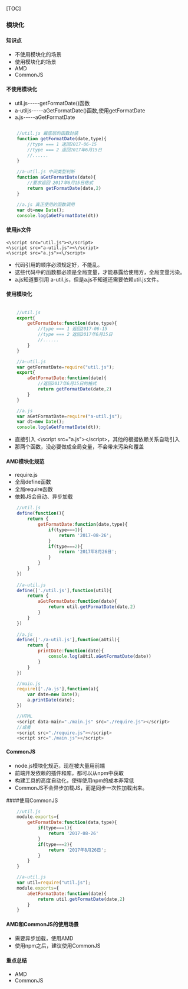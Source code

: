 [TOC]

### 模块化

#### 知识点

+ 不使用模块化的场景
+ 使用模块化的场景
+ AMD
+ CommonJS

#### 不使用模块化

+ util.js-----getFormatDate()函数
+ a-utiljs-----aGetFormatDate()函数,使用getFormatDate
+ a.js-----aGetFormatDate

```javascript

    //util.js 最底层的函数封装
    function getFormatDate(date,type){
        //type === 1 返回2017-06-15
        //type === 2 返回2017年6月15日
        //......
    }
    
    //a-util.js 中间类型判断
    function aGetFormatDate(date){
        //要求返回 2017年6月15日格式
        return getFormatDate(date,2)
    }

    //a.js 真正使用的函数调用
    var dt=new Date();
    console.log(aGetFormatDate(dt))
```

#### 使用js文件

    <\script src="util.js"><\/script>
    <\script src="a-util.js"><\/script>
    <\script src="a.js"><\/script>
    
+ 代码引用的顺序必须规定好，不能乱。
+ 这些代码中的函数都必须是全局变量，才能暴露给使用方，全局变量污染。
+ a.js知道要引用 a-util.js，但是a.js不知道还需要依赖util.js文件。

#### 使用模块化
```javascript
    
    //util.js
    export{
        getFormatDate:function(date,type){
            //type === 1 返回2017-06-15
            //type === 2 返回2017年6月15日
            //......
        }
    }

    //a-util.js
    var getFormatDate=require("util.js");
    export{
        aGetFormatDate:function(date){
            //返回2017年6月15日的格式
            return getFormatDate(date,2)
        }
    }

    //a.js
    var aGetFormatDate=require("a-util.js");
    var dt=new Date();
    console.log(aGetFormatDate(dt));

```

+ 直接引入 <\script src="a.js"><\/script>，其他的根据依赖关系自动引入
+ 那两个函数，没必要做成全局变量，不会带来污染和覆盖

#### AMD模块化规范
+ require.js
+ 全局define函数
+ 全局require函数
+ 依赖JS会自动、异步加载

```javascript
    //util.js
    define(function(){
        return {
            getFormatDate:function(date,type){
                if(type===1){
                    return '2017-08-26';
                }
                if(type===2){
                    return '2017年8月26日';
                }
            }
        }
    })
    
    //a-util.js
    define(['./util.js'],function(util){
        return {
            aGetFormatDate:function(date){
                return util.getFormatDate(date,2)
            }
        }
    })
    
    //a.js
    define(['./a-util.js'],function(aUtil){
        return {
            printDate:function(date){
                console.log(aUtil.aGetFormatDate(date))
            }
        }        
    })

    //main.js
    require(['./a.js'],function(a){
        var date=new Date();
        a.printDate(date);    
    })

    //HTML
    <script data-main="./main.js" src="./require.js"></script>    
    //或者
    <script src="./require.js"></script>
    <script src="./main.js"></script>
```


#### CommonJS
+ node.js模块化规范，现在被大量用前端
+ 前端开发依赖的插件和库，都可以从npm中获取
+ 构建工具的高度自动化，使得使用npm的成本非常低
+ CommonJS不会异步加载JS，而是同步一次性加载出来。

####使用CommonJS
```javascript
    //util.js
    module.exports={
        getFormatDate:function(data,type){
            if(type===1){
                return '2017-08-26'
            }
            if(type===2){
                return '2017年8月26日';
            }
        }
    }

    //a-util.js
    var util=require("util.js");
    module.exports={
        aGetFormatDate:function(date){
            return util.getFormatDate(date,2)
        }
    }
```
#### AMD和CommonJS的使用场景
+ 需要异步加载，使用AMD
+ 使用npm之后，建议使用CommonJS

#### 重点总结
+ AMD
+ CommonJS